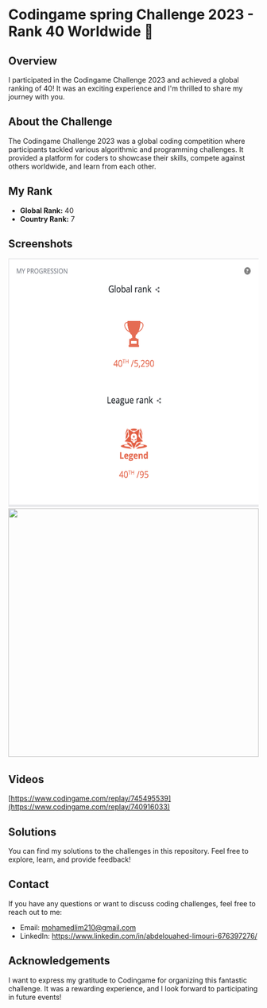 # Codingame spring Challenge 2023 - Rank 40 Worldwide 🚀

## Overview
I participated in the Codingame Challenge 2023 and achieved a global ranking of 40! It was an exciting experience and I'm thrilled to share my journey with you.

## About the Challenge
The Codingame Challenge 2023 was a global coding competition where participants tackled various algorithmic and programming challenges. It provided a platform for coders to showcase their skills, compete against others worldwide, and learn from each other.

## My Rank
- **Global Rank:** 40
- **Country Rank:** 7

## Screenshots
<img src="images/rank.png" width="100%" height="500" />
<img src="images/match.gif" width="100%" height="500" />

## Videos
[https://www.codingame.com/replay/745495539](https://www.codingame.com/replay/740916033)

## Solutions
You can find my solutions to the challenges in this repository. Feel free to explore, learn, and provide feedback!

## Contact
If you have any questions or want to discuss coding challenges, feel free to reach out to me:
- Email: mohamedlim210@gmail.com
- LinkedIn: https://www.linkedin.com/in/abdelouahed-limouri-676397276/

## Acknowledgements
I want to express my gratitude to Codingame for organizing this fantastic challenge. It was a rewarding experience, and I look forward to participating in future events!
